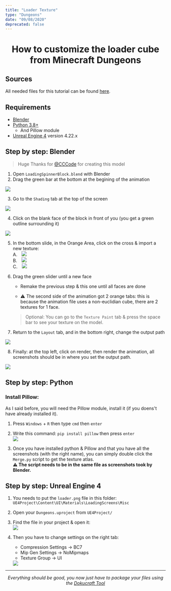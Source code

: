 ```yaml
---
title: "Loader Texture"
type: "Dungeons"
date: "09/08/2020"
deprecated: false
---
```


<h1 align="center"> How to customize the loader cube from Minecraft Dungeons </h1>

## Sources
All needed files for this tutorial can be found [here](https://github.com/Compliance-Dungeons/Resource-Pack/tree/master/Tools/loader).

## Requirements
- [Blender](https://www.blender.org/)  
- [Python 3.8+](https://www.python.org/)  
    - And Pillow module  
- [Unreal Engine 4](https://www.unrealengine.com/en-US/?sessionInvalidated=true) version 4.22.x  

## Step by step: Blender  
> Huge Thanks for [@CCCode](https://github.com/EvenTorset) for creating this model  

1. Open `LoadingSpinnerBlock.blend` with Blender  
2. Drag the green bar at the bottom at the begining of the animation  
<img class="center" src="{{ site.baseurl }}/images/pages/dungeons/loader-cube/1.png" loading="lazy">

3. Go to the `Shading` tab at the top of the screen  
<img class="center" src="{{ site.baseurl }}/images/pages/dungeons/loader-cube/2.png" loading="lazy">

4. Click on the blank face of the block in front of you (you get a green outline surrounding it)  
<img class="center" src="{{ site.baseurl }}/images/pages/dungeons/loader-cube/3.png" loading="lazy">

5. In the bottom slide, in the Orange Area, click on the cross & import a new texture:  
    A. <img style="padding-left: 10px;" src="{{ site.baseurl }}/images/pages/dungeons/loader-cube/4.png" loading="lazy"><br>
    B. <img style="padding-left: 10px;" src="{{ site.baseurl }}/images/pages/dungeons/loader-cube/5.png" loading="lazy"><br>
    C. <img style="padding-left: 10px;" src="{{ site.baseurl }}/images/pages/dungeons/loader-cube/6.png" loading="lazy"><br>

6. Drag the green slider until a new face  
    - Remake the previous step & this one until all faces are done  
    - <p class="red-text">⚠️ The second side of the animation got 2 orange tabs: this is because the animation file uses a non-euclidian cube, there are 2 textures for 1 face.</p>  
    > Optional: You can go to the `Texture Paint` tab & press the space bar to see your texture on the model.  

7. Return to the `Layout` tab, and in the bottom right, change the output path
  <img class="center" src="{{ site.baseurl }}/images/pages/dungeons/loader-cube/7.png" loading="lazy">

8. Finally: at the top left, click on render, then render the animation, all screenshots should be in where you set the output path.
  <img class="center" src="{{ site.baseurl }}/images/pages/dungeons/loader-cube/8.png" loading="lazy">
  
## Step by step: Python  
### Install Pillow:  
As I said before, you will need the Pillow module, install it (if you doens't have already installed it).  
1. Press `Windows` + `R` then type `cmd` then `enter`  
2. Write this command: `pip install pillow` then press `enter`  
    <img class="center" src="{{ site.baseurl }}/images/pages/dungeons/loader-cube/9.png" loading="lazy">

3. Once you have installed python & Pillow and that you have all the screenshots (with the right name), you can simply double click the `Merge.py` script to get the texture atlas.  
    <strong class="red-text">⚠️ The script needs to be in the same file as screenshots took by Blender.</strong>  

## Step by step: Unreal Engine 4  

1. You needs to put the `loader.png` file in this folder: `UE4Project\Content\UI\Materials\LoadingScreens\Misc`  
2. Open your `Dungeons.uproject` from `UE4Project/`  
3. Find the file in your project & open it:  
    <img class="center" src="{{ site.baseurl }}/images/pages/dungeons/loader-cube/10.png" loading="lazy">

4. Then you have to change settings on the right tab:  
    - Compression Settings → BC7  
    - Mip Gen Settings → NoMipmaps  
    - Texture Group → UI  
    <img class="center" src="{{ site.baseurl }}/images/pages/dungeons/loader-cube/11.png" loading="lazy">

---

<p align="center"><em>Everything should be good, you now just have to package your files using the <a href="https://github.com/Dokucraft/Dungeons-Mod-Kit">Dokucraft Tool</a></em></p>
